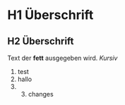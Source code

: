 # H1 Überschrift

## H2 Überschrift

Text der **fett** ausgegeben wird. *Kursiv*

1. test
2. hallo
3.  3. changes

